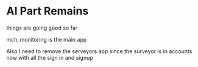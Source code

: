 <h1>AI Part Remains</h1>
<p>things are going good so far</p>
<p>mch_monitoring is the main app</p>
<p>Also I need to remove the serveyors app since the surveyor is in accounts now with all the sign in and signup</p>
